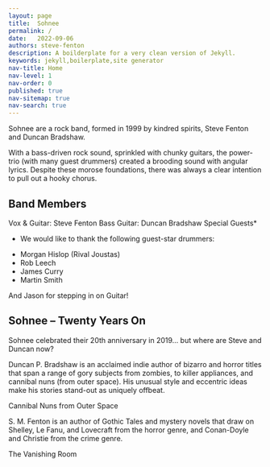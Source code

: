 ```yaml
---
layout: page
title:  Sohnee
permalink: /
date:   2022-09-06
authors: steve-fenton
description: A boilderplate for a very clean version of Jekyll.
keywords: jekyll,boilerplate,site generator
nav-title: Home
nav-level: 1
nav-order: 0
published: true
nav-sitemap: true
nav-search: true
---
```


Sohnee are a rock band, formed in 1999 by kindred spirits, Steve Fenton and Duncan Bradshaw.

With a bass-driven rock sound, sprinkled with chunky guitars, the power-trio (with many guest drummers) created a brooding sound with angular lyrics. Despite these morose foundations, there was always a clear intention to pull out a hooky chorus.

## Band Members

Vox & Guitar: Steve Fenton
Bass Guitar: Duncan Bradshaw
Special Guests*

* We would like to thank the following guest-star drummers:

- Morgan Hislop (Rival Joustas)
- Rob Leech
- James Curry
- Martin Smith

And Jason for stepping in on Guitar!

## Sohnee – Twenty Years On

Sohnee celebrated their 20th anniversary in 2019… but where are Steve and Duncan now?

Duncan P. Bradshaw is an acclaimed indie author of bizarro and horror titles that span a range of gory subjects from zombies, to killer appliances, and cannibal nuns (from outer space). His unusual style and eccentric ideas make his stories stand-out as uniquely offbeat.

Cannibal Nuns from Outer Space

S. M. Fenton is an author of Gothic Tales and mystery novels that draw on Shelley, Le Fanu, and Lovecraft from the horror genre, and Conan-Doyle and Christie from the crime genre.

The Vanishing Room